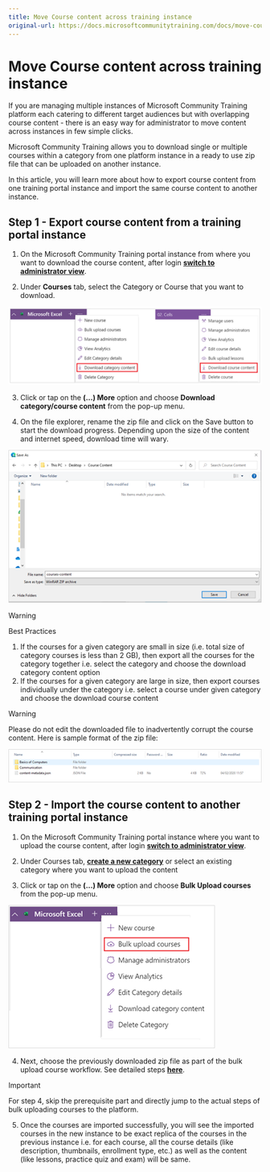 ```yaml
---
title: Move Course content across training instance
original-url: https://docs.microsoftcommunitytraining.com/docs/move-course-content-across-training-instance
---
```


# Move Course content across training instance

If you are managing multiple instances of Microsoft Community Training platform each catering to different target audiences but with overlapping course content -  there is an easy way for administrator to move content across instances in few simple clicks.  

Microsoft Community Training allows you to download single or multiple courses within a category from one platform instance in a ready to use zip file that can be uploaded on another instance.

In this article, you will learn more about how to export course content from one training portal instance and import the same course content to another instance.
## Step 1 - Export course content from a training portal instance

1. On the Microsoft Community Training portal instance from where you want to download the course content, after login [**switch to administrator view**](https://microsoftindia.document360.io/docs/configure-platform#step-2--switch-to-administrator-view-of-the-portal).

2. Under **Courses** tab, select the Category or Course that you want to download.

![image.png](../../../media/image%28219%29.png)

3. Click or tap on the **(...) More** option and choose **Download category/course content** from the pop-up menu.

4. On the file explorer, rename the zip file and click on the Save button to start the download progress. Depending upon the size of the content and internet speed, download time will wary.

![image.png](../../../media/image%28220%29.png)

> [!WARNING]
> Best Practices
>
> 1.  If the courses for a given category are small in size (i.e. total size of category courses is less than 2 GB), then export all the courses for the category together i.e. select the category and choose the download category content option
> 2.  If the courses for a given category are large in size, then export courses individually under the category i.e. select a course under given category and choose the download course content

> [!WARNING]
> Please do not edit the downloaded file to inadvertently corrupt the course content. Here is sample format of the zip file:
>
> ![image.png](../../../media/image%28221%29.png)
## Step 2 - Import the course content to another training portal instance 

1. On the Microsoft Community Training portal instance where you want to upload the course content, after login [**switch to administrator view**](https://microsoftindia.document360.io/docs/configure-platform#step-2--switch-to-administrator-view-of-the-portal).

2. Under Courses tab, [**create a new category**](../../create-content/create-course-category/2_create-a-category) or select an existing category where you want to upload the content

3. Click or tap on the **(...) More** option and choose **Bulk Upload courses** from the pop-up menu.

![image.png](../../../media/image%28222%29.png)

4. Next, choose the previously downloaded zip file as part of the bulk upload course workflow. See detailed steps [**here**](../../create-content/create-course-category/3_create-a-new-course#option-2--create-multiple-courses-in-a-category).

> [!IMPORTANT]
> For step 4, skip the prerequisite part and directly jump to the actual steps of bulk uploading courses to the platform.

5. Once the courses are imported successfully, you will see the imported courses in the new instance to be exact replica of the courses in the previous instance i.e. for each course,  all the course details (like description, thumbnails, enrollment type, etc.) as well as the content (like lessons, practice quiz and exam) will be same.
